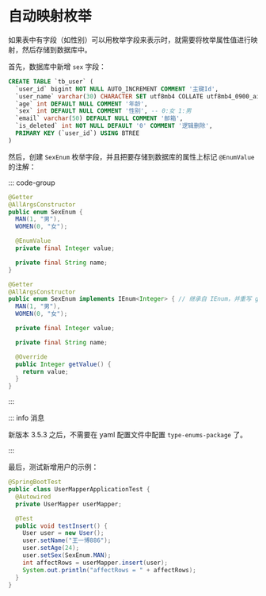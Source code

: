 # 自动映射枚举

如果表中有字段（如性别）可以用枚举字段来表示时，就需要将枚举属性值进行映射，然后存储到数据库中。



首先，数据库中新增 `sex` 字段：

```sql
CREATE TABLE `tb_user` (
  `user_id` bigint NOT NULL AUTO_INCREMENT COMMENT '主键Id',
  `user_name` varchar(30) CHARACTER SET utf8mb4 COLLATE utf8mb4_0900_ai_ci DEFAULT NULL COMMENT '姓名',
  `age` int DEFAULT NULL COMMENT '年龄',
  `sex` int DEFAULT NULL COMMENT '性别', -- 0:女 1:男
  `email` varchar(50) DEFAULT NULL COMMENT '邮箱',
  `is_deleted` int NOT NULL DEFAULT '0' COMMENT '逻辑删除',
  PRIMARY KEY (`user_id`) USING BTREE
)
```



然后，创建 `SexEnum` 枚举字段，并且把要存储到数据库的属性上标记 `@EnumValue` 的注解：

::: code-group

```java [注解方式] {7,8}
@Getter
@AllArgsConstructor
public enum SexEnum {
  MAN(1, "男"),
  WOMEN(0, "女");

  @EnumValue
  private final Integer value;

  private final String name;
}
```

```java [实现Ienum] {3,11-14}
@Getter
@AllArgsConstructor
public enum SexEnum implements IEnum<Integer> { // 继承自 IEnum，并重写 getXxx() 方法
  MAN(1, "男"),
  WOMEN(0, "女");

  private final Integer value;

  private final String name;

  @Override
  public Integer getValue() {
    return value;
  }
}
```

:::

::: info 消息

新版本 3.5.3 之后，不需要在 yaml 配置文件中配置 `type-enums-package` 了。

:::



最后，测试新增用户的示例：

```java [UserMapperApplicationTest]
@SpringBootTest
public class UserMapperApplicationTest {
  @Autowired
  private UserMapper userMapper;

  @Test
  public void testInsert() {
    User user = new User();
    user.setName("王一博886");
    user.setAge(24);
    user.setSex(SexEnum.MAN);
    int affectRows = userMapper.insert(user);
    System.out.println("affectRows = " + affectRows);
  }
}
```

